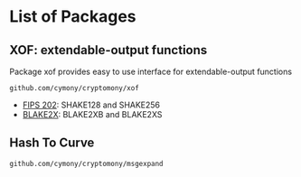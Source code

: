 # List of Packages

## XOF: extendable-output functions

Package xof provides easy to use interface for extendable-output functions

`github.com/cymony/cryptomony/xof`

- [FIPS 202](https://doi.org/10.6028/NIST.FIPS.202): SHAKE128 and SHAKE256
- [BLAKE2X](https://www.blake2.net/blake2x.pdf): BLAKE2XB and BLAKE2XS

## Hash To Curve

`github.com/cymony/cryptomony/msgexpand`
